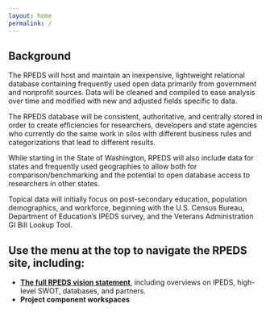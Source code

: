 ```yaml
---
layout: home
permalink: /
---
```


## Background

The RPEDS will host and maintain an inexpensive, lightweight relational database containing frequently used open data primarily from government and nonprofit sources. Data will be cleaned and compiled to ease analysis over time and modified with new and adjusted fields specific to data.

The RPEDS database will be consistent, authoritative, and centrally stored in order to create efficiencies for researchers, developers and state agencies who currently do the same work in silos with different business rules and categorizations that lead to different results.

While starting in the State of Washington, RPEDS will also include data for states and frequently used geographies to allow both for comparison/benchmarking and the potential to open database access to researchers in other states.

Topical data will initially focus on post-secondary education, population demographics, and workforce, beginning with the U.S. Census Bureau, Department of Education’s IPEDS survey, and the Veterans Administration GI Bill Lookup Tool.

## Use the menu at the top to navigate the RPEDS site, including:

-   [**The full RPEDS vision statement**](/vision/), including overviews on IPEDS, high-level SWOT, databases, and partners.
-   **Project component workspaces**
